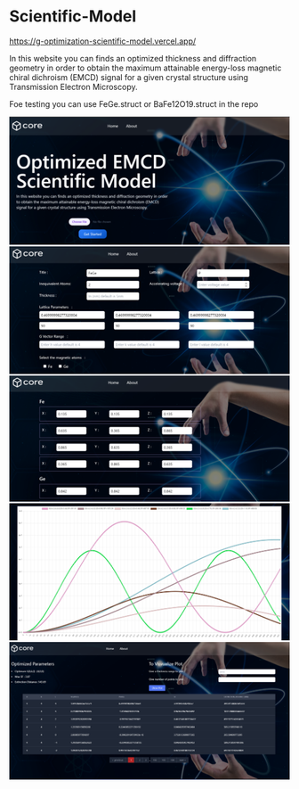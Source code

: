 # Scientific-Model

https://g-optimization-scientific-model.vercel.app/

In this website you can finds an optimized thickness and diffraction
geometry in order to obtain the maximum attainable energy-loss
magnetic chiral dichroism (EMCD) signal for a given crystal
structure using Transmission Electron Microscopy.

Foe testing you can use FeGe.struct or BaFe12O19.struct in the repo

![App Screenshot](https://github.com/A158-debug/G_Optimization_Scientific_Model/blob/master/Frontend/src/images/Screenshot%202023-07-23%20004452.png)
![App Screenshot](https://github.com/A158-debug/G_Optimization_Scientific_Model/blob/master/Frontend/src/images/Screenshot%202023-07-23%20015933.png)
![App Screenshot](https://github.com/A158-debug/G_Optimization_Scientific_Model/blob/master/Frontend/src/images/Screenshot%202023-07-23%20020007.png)
![App Screenshot](https://github.com/A158-debug/G_Optimization_Scientific_Model/blob/master/Frontend/src/images/Screenshot%202023-07-23%20020121.png)
![App Screenshot](https://github.com/A158-debug/G_Optimization_Scientific_Model/blob/master/Frontend/src/images/Screenshot%202023-07-23%20020148.png)

